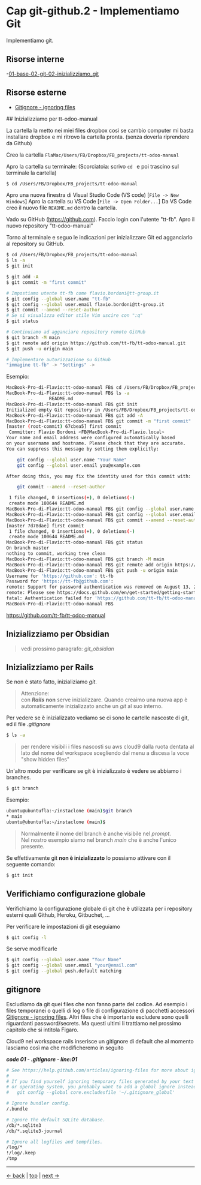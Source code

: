 # <a name="top"></a> Cap git-github.2 - Implementiamo Git

Implementiamo git.



## Risorse interne

-[01-base-02-git-02-inizializziamo_git]()



## Risorse esterne

- [Gitignore - ignoring files](https://help.github.com/articles/ignoring-files)


## Inizializziamo per tt-odoo-manual

La cartella la metto nei miei files dropbox così se cambio computer mi basta installare dropbox e mi ritrovo la cartella pronta. (senza doverla riprendere da Github)

  Creo la cartella `FlaMac/Users/FB/Dropbox/FB_projects/tt-odoo-manual`

Apro la cartella su terminale:
(Scorciatoia: scrivo `cd ` e poi trascino sul terminale la cartella)

```bash
$ cd /Users/FB/Dropbox/FB_projects/tt-odoo-manual
```

Apro una nuova finestra di Visual Studio Code (VS code) [`File -> New Windows`]
Apro la cartella su VS Code [`File -> Open Folder...`]
Da VS Code creo il nuovo file `README.md` dentro la cartella.

Vado su GitHub (https://github.com). Faccio login con l'utente "tt-fb".
Apro il nuovo repository "tt-odoo-manual"

Torno al terminale e seguo le indicazioni per inizializzare Git ed agganciarlo al repository su GitHub.

```bash
$ cd /Users/FB/Dropbox/FB_projects/tt-odoo-manual
$ ls -a
$ git init

$ git add -A
$ git commit -m "first commit"

# Impostiamo utente tt-fb come flavio.bordoni@tt-group.it
$ git config --global user.name "tt-fb"
$ git config --global user.email flavio.bordoni@tt-group.it
$ git commit --amend --reset-author
# Se si visualizza editor stile Vim uscire con ":q"
$ git status

# Continuiamo ad agganciare repository remoto GitHub
$ git branch -M main
$ git remote add origin https://github.com/tt-fb/tt-odoo-manual.git
$ git push -u origin main

# Implementare autorizzazione su GitHub
"immagine tt-fb" -> "Settings" -> 
```

Esempio:
```bash
MacBook-Pro-di-Flavio:tt-odoo-manual FB$ cd /Users/FB/Dropbox/FB_projects/tt-odoo-manual
MacBook-Pro-di-Flavio:tt-odoo-manual FB$ ls -a
.		..		README.md
MacBook-Pro-di-Flavio:tt-odoo-manual FB$ git init
Initialized empty Git repository in /Users/FB/Dropbox/FB_projects/tt-odoo-manual/.git/
MacBook-Pro-di-Flavio:tt-odoo-manual FB$ git add -A
MacBook-Pro-di-Flavio:tt-odoo-manual FB$ git commit -m "first commit"
[master (root-commit) 67cbea5] first commit
 Committer: Flavio Bordoni <FB@MacBook-Pro-di-Flavio.local>
Your name and email address were configured automatically based
on your username and hostname. Please check that they are accurate.
You can suppress this message by setting them explicitly:

    git config --global user.name "Your Name"
    git config --global user.email you@example.com

After doing this, you may fix the identity used for this commit with:

    git commit --amend --reset-author

 1 file changed, 0 insertions(+), 0 deletions(-)
 create mode 100644 README.md
MacBook-Pro-di-Flavio:tt-odoo-manual FB$ git config --global user.name "tt-fb"
MacBook-Pro-di-Flavio:tt-odoo-manual FB$ git config --global user.email flavio.bordoni@tt-group.it
MacBook-Pro-di-Flavio:tt-odoo-manual FB$ git commit --amend --reset-author
[master 7d78dae] first commit
 1 file changed, 0 insertions(+), 0 deletions(-)
 create mode 100644 README.md
MacBook-Pro-di-Flavio:tt-odoo-manual FB$ git status
On branch master
nothing to commit, working tree clean
MacBook-Pro-di-Flavio:tt-odoo-manual FB$ git branch -M main
MacBook-Pro-di-Flavio:tt-odoo-manual FB$ git remote add origin https://github.com/tt-fb/tt-odoo-manual.git
MacBook-Pro-di-Flavio:tt-odoo-manual FB$ git push -u origin main
Username for 'https://github.com': tt-fb
Password for 'https://tt-fb@github.com': 
remote: Support for password authentication was removed on August 13, 2021.
remote: Please see https://docs.github.com/en/get-started/getting-started-with-git/about-remote-repositories#cloning-with-https-urls for information on currently recommended modes of authentication.
fatal: Authentication failed for 'https://github.com/tt-fb/tt-odoo-manual.git/'
MacBook-Pro-di-Flavio:tt-odoo-manual FB$ 
```


https://github.com/tt-fb/tt-odoo-manual




## Inizializziamo per Obsidian

> vedi prossimo paragrafo: *git_obsidian*



## Inizializziamo per Rails

Se non è stato fatto, inizializiamo *git*.

> Attenzione: <br/>
> con ***Rails*** **non** serve inizializzare. Quando creaimo una nuova app è automaticamente inizializzato anche un *git* al suo interno.

Per vedere se è inizializzato vediamo se ci sono le cartelle nascoste di git, ed il file *.gitignore*

```bash
$ ls -a
```

> per rendere visibili i files nascosti su aws cloud9 dalla ruota dentata al lato del nome del workspace scegliendo dal menu a discesa la voce "show hidden files"

Un'altro modo per verificare se git è inizializzato è vedere se abbiamo i branches.

```bash
$ git branch
```

Esempio:

```bash
ubuntu@ubuntufla:~/instaclone (main)$git branch
* main
ubuntu@ubuntufla:~/instaclone (main)$
```

> Normalmente il nome del branch è anche visibile nel *prompt*. <br/>
> Nel nostro esempio siamo nel branch *main* che è anche l'unico presente.


Se effettivamente git **non è inizializzato** lo possiamo attivare con il seguente comando:

```bash
$ git init
```



## Verifichiamo configurazione globale 

Verifichiamo la configurazione globale di git che è utilizzata per i repository esterni quali Github, Heroku, Gitbuchet, ...

Per verificare le impostazioni di git eseguiamo

```bash
$ git config -l
```

Se serve modificarle

```bash
$ git config --global user.name "Your Name"
$ git config --global user.email "your@email.com"
$ git config --global push.default matching
```



## gitignore

Escludiamo da git quei files che non fanno parte del codice. Ad esempio i files temporanei o quelli di log o file di configurazione di 
pacchetti accessori [Gitignore - ignoring files](https://help.github.com/articles/ignoring-files).
Altri files che è importante escludere sono quelli riguardanti password/secrets. Ma questi ultimi li trattiamo nel prossimo capitolo che si 
intitola Figaro.

Cloud9 nel workspace rails inserisce un gitignore di default che al momento lasciamo così ma che modificheremo in seguito

***code 01 - .gitignore - line:01***

```bash
# See https://help.github.com/articles/ignoring-files for more about ignoring files.
#
# If you find yourself ignoring temporary files generated by your text editor
# or operating system, you probably want to add a global ignore instead:
#   git config --global core.excludesfile '~/.gitignore_global'

# Ignore bundler config.
/.bundle

# Ignore the default SQLite database.
/db/*.sqlite3
/db/*.sqlite3-journal

# Ignore all logfiles and tempfiles.
/log/*
!/log/.keep
/tmp
```



---

[<- back](https://github.com/flaviobordonidev/leanpubabrandnewcms/blob/master/code_references/git_github/01-overview-it.md)
 | [top](#top) |
[next ->](https://github.com/flaviobordonidev/leanpubabrandnewcms/blob/master/code_references/git_github/03_00-git-ssh-keys-it.md)
